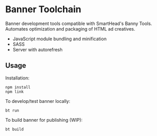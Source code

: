 # Banner Toolchain
Banner development tools compatible with SmartHead's Banny Tools. Automates optimization and packaging of HTML ad creatives.
* JavaScript module bundling and minification
* SASS
* Server with autorefresh

## Usage
Installation:
```
npm install
npm link
```

To develop/test banner locally:

`bt run`

To build banner for publishing (WIP):

`bt build`
